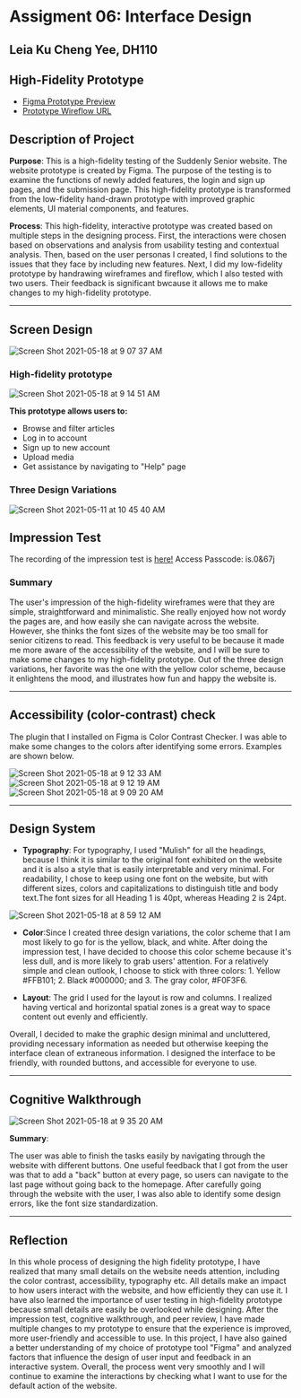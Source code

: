 # Assigment 06: Interface Design
## Leia Ku Cheng Yee, DH110

## High-Fidelity Prototype 
- [Figma Prototype Preview](https://www.figma.com/proto/Y3G4hkQMQed5hWN9jQkwHw/High-fidelity-prototype?page-id=0%3A1&node-id=1%3A301&viewport=2589%2C708%2C0.41518133878707886&scaling=min-zoom)
- [Prototype Wireflow URL](https://www.figma.com/file/Y3G4hkQMQed5hWN9jQkwHw/High-fidelity-prototype)


## Description of Project

**Purpose**: This is a high-fidelity testing of the Suddenly Senior website. The website prototype is created by Figma. The purpose of the testing is to examine the functions of newly added features, the login and sign up pages, and the submission page. This high-fidelity prototype is transformed from the low-fidelity hand-drawn prototype with improved graphic elements, UI material components, and features.

**Process**: This high-fidelity, interactive prototype was created based on multiple steps in the designing process. First, the interactions were chosen based on observations and analysis from usability testing and contextual analysis. Then, based on the user personas I created, I find solutions to the issues that they face by including new features. Next, I did my low-fidelity prototype by handrawing wireframes and fireflow, which I also tested with two users. Their feedback is significant bwcause it allows me to make changes to my high-fidelity prototype.

---

## Screen Design 
![Screen Shot 2021-05-18 at 9 07 37 AM](https://user-images.githubusercontent.com/73958153/118657577-9addec00-b7b9-11eb-898b-979cbaf6d6c7.png)

### High-fidelity prototype
![Screen Shot 2021-05-18 at 9 14 51 AM](https://user-images.githubusercontent.com/73958153/118657617-a29d9080-b7b9-11eb-8d94-c3e690ad9b5a.png)

**This prototype allows users to:**
- Browse and filter articles
- Log in to account 
- Sign up to new account
- Upload media
- Get assistance by navigating to "Help" page

### Three Design Variations 
![Screen Shot 2021-05-11 at 10 45 40 AM](https://user-images.githubusercontent.com/73958153/117874016-57353080-b255-11eb-8077-92852542cff0.png)

## Impression Test 
The recording of the impression test is [here!](https://ucla.zoom.us/rec/share/BNOhTEbnCDlCxx3PesgXKaPHhl9-rg9w6bLYdKId57FM0FsmpKYt8yQb-Rfyg5fb.p-WTRDTSmj_MQ-LL)
Access Passcode: is.0&67j

### Summary
The user's impression of the high-fidelity wireframes were that they are simple, straightforward and minimalistic. She really enjoyed how not wordy the pages are, and how easily she can navigate across the website. However, she thinks the font sizes of the website may be too small for senior citizens to read. This feedback is very useful to be because it made me more aware of the accessibility of the website, and I will be sure to make some changes to my high-fidelity prototype. Out of the three design variations, her favorite was the one with the yellow color scheme, because it enlightens the mood, and illustrates how fun and happy the website is. 

---

## Accessibility (color-contrast) check
The plugin that I installed on Figma is Color Contrast Checker. I was able to make some changes to the colors after identifying some errors. Examples are shown below.

![Screen Shot 2021-05-18 at 9 12 33 AM](https://user-images.githubusercontent.com/73958153/118657666-ac26f880-b7b9-11eb-8ac7-8b84183bbe48.png)
![Screen Shot 2021-05-18 at 9 12 19 AM](https://user-images.githubusercontent.com/73958153/118657676-ae895280-b7b9-11eb-8f4e-ff3ac67c26fe.png)
![Screen Shot 2021-05-18 at 9 09 20 AM](https://user-images.githubusercontent.com/73958153/118657694-b0ebac80-b7b9-11eb-9d3f-891280a27fb4.png)


---

## Design System
- **Typography**: For typography, I used "Mulish" for all the headings, because I think it is similar to the original font exhibited on the website and it is also  a style that is easily interpretable and very minimal.  For readability, I chose to keep using one font on the website, but with different sizes, colors and capitalizations to distinguish title and body text.The font sizes for all Heading 1 is 40pt, whereas Heading 2 is 24pt. 

![Screen Shot 2021-05-18 at 8 59 12 AM](https://user-images.githubusercontent.com/73958153/118655280-62d5a980-b7b7-11eb-9994-b86a1df1bc87.png)

- **Color**:Since I created three design variations, the color scheme that I am most likely to go for is the yellow, black, and white. After doing the impression test, I have decided to choose this color scheme because it's less dull, and is more likely to grab users' attention. For a relatively simple and clean outlook, I choose to stick with three colors: 1. Yellow #FFB101; 2. Black #000000; and 3. The gray color, #F0F3F6. 

- **Layout**: The grid I used for the layout is row and columns. I realized having vertical and horizontal spatial zones is a great way to space content out evenly and efficiently.
 
Overall, I decided to make the graphic design minimal and uncluttered, providing necessary information as needed but otherwise keeping the interface clean of extraneous information. I designed the interface to be friendly, with rounded buttons, and accessible for everyone to use.


---

## Cognitive Walkthrough
![Screen Shot 2021-05-18 at 9 35 20 AM](https://user-images.githubusercontent.com/73958153/118660722-71728f80-b7bc-11eb-8a86-8aa8afc98ec4.png)

**Summary**:

The user was able to finish the tasks easily by navigating through the website with different buttons. One useful feedback that I got from the user was that to add a "back" button at every page, so users can navigate to the last page without going back to the homepage. After carefully going through the website with the user, I was also able to identify some design errors, like the font size standardization.

---

## Reflection

In this whole process of designing the high fidelity prototype, I have realized that many small details on the website needs attention, including the color contrast, accessibility, typography etc. All details make an impact to how users interact with the website, and how efficiently they can use it. I have also learned the importance of user testing in high-fidelity prototype because small details are easily be overlooked while designing. After the impression test, cognitive walkthrough, and peer review, I have made multiple changes to my prototype to ensure that the experience is improved, more user-friendly and accessible to use. In this project, I have also gained a better understanding of my choice of prototype tool "Figma" and analyzed factors that influence the design of user input and feedback in an interactive system. Overall, the process went very smoothly and I will continue to examine the interactions by checking what I want to use for the default action of the website.
